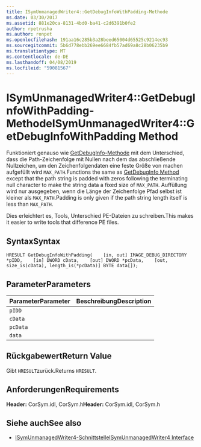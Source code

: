 ```yaml
---
title: ISymUnmanagedWriter4::GetDebugInfoWithPadding-Methode
ms.date: 03/30/2017
ms.assetid: 881e20ca-8131-4bd0-ba41-c2d6391b0fe2
author: rpetrusha
ms.author: ronpet
ms.openlocfilehash: 191aa16c285b3a28beed65004d65525c9214ec93
ms.sourcegitcommit: 5b6d778ebb269ee6684fb57ad69a8c28b06235b9
ms.translationtype: MT
ms.contentlocale: de-DE
ms.lasthandoff: 04/08/2019
ms.locfileid: "59081567"
---
```

# <a name="isymunmanagedwriter4getdebuginfowithpadding-method"></a><span data-ttu-id="d7e3b-102">ISymUnmanagedWriter4::GetDebugInfoWithPadding-Methode</span><span class="sxs-lookup"><span data-stu-id="d7e3b-102">ISymUnmanagedWriter4::GetDebugInfoWithPadding Method</span></span>
<span data-ttu-id="d7e3b-103">Funktioniert genauso wie [GetDebugInfo-Methode](../../../../docs/framework/unmanaged-api/diagnostics/isymunmanagedwriter-getdebuginfo-method.md) mit dem Unterschied, dass die Path-Zeichenfolge mit Nullen nach dem das abschließende Nullzeichen, um den Zeichenfolgendaten eine feste Größe von machen aufgefüllt wird `MAX_PATH`.</span><span class="sxs-lookup"><span data-stu-id="d7e3b-103">Functions the same as [GetDebugInfo Method](../../../../docs/framework/unmanaged-api/diagnostics/isymunmanagedwriter-getdebuginfo-method.md) except that the path string is padded with zeros following the terminating null character to make the string data a fixed size of `MAX_PATH`.</span></span> <span data-ttu-id="d7e3b-104">Auffüllung wird nur ausgegeben, wenn die Länge der Zeichenfolge Pfad selbst ist kleiner als `MAX_PATH`.</span><span class="sxs-lookup"><span data-stu-id="d7e3b-104">Padding is only given if the path string length itself is less than `MAX_PATH`.</span></span>  
  
 <span data-ttu-id="d7e3b-105">Dies erleichtert es, Tools, Unterschied PE-Dateien zu schreiben.</span><span class="sxs-lookup"><span data-stu-id="d7e3b-105">This makes it easier to write tools that difference PE files.</span></span>  
  
## <a name="syntax"></a><span data-ttu-id="d7e3b-106">Syntax</span><span class="sxs-lookup"><span data-stu-id="d7e3b-106">Syntax</span></span>  
  
```idl  
HRESULT GetDebugInfoWithPadding(    [in, out] IMAGE_DEBUG_DIRECTORY *pIDD,    [in] DWORD cData,    [out] DWORD *pcData,    [out, size_is(cData), length_is(*pcData)] BYTE data[]);  
```  
  
## <a name="parameters"></a><span data-ttu-id="d7e3b-107">Parameter</span><span class="sxs-lookup"><span data-stu-id="d7e3b-107">Parameters</span></span>  
  
|<span data-ttu-id="d7e3b-108">Parameter</span><span class="sxs-lookup"><span data-stu-id="d7e3b-108">Parameter</span></span>|<span data-ttu-id="d7e3b-109">Beschreibung</span><span class="sxs-lookup"><span data-stu-id="d7e3b-109">Description</span></span>|  
|---------------|-----------------|  
|`pIDD`||  
|`cData`||  
|`pcData`||  
|`data`||  
  
## <a name="return-value"></a><span data-ttu-id="d7e3b-110">Rückgabewert</span><span class="sxs-lookup"><span data-stu-id="d7e3b-110">Return Value</span></span>  
 <span data-ttu-id="d7e3b-111">Gibt `HRESULT`zurück.</span><span class="sxs-lookup"><span data-stu-id="d7e3b-111">Returns `HRESULT`.</span></span>  
  
## <a name="requirements"></a><span data-ttu-id="d7e3b-112">Anforderungen</span><span class="sxs-lookup"><span data-stu-id="d7e3b-112">Requirements</span></span>  
 <span data-ttu-id="d7e3b-113">**Header:** CorSym.idl, CorSym.h</span><span class="sxs-lookup"><span data-stu-id="d7e3b-113">**Header:** CorSym.idl, CorSym.h</span></span>  
  
## <a name="see-also"></a><span data-ttu-id="d7e3b-114">Siehe auch</span><span class="sxs-lookup"><span data-stu-id="d7e3b-114">See also</span></span>

- [<span data-ttu-id="d7e3b-115">ISymUnmanagedWriter4-Schnittstelle</span><span class="sxs-lookup"><span data-stu-id="d7e3b-115">ISymUnmanagedWriter4 Interface</span></span>](../../../../docs/framework/unmanaged-api/diagnostics/isymunmanagedwriter4-interface.md)
